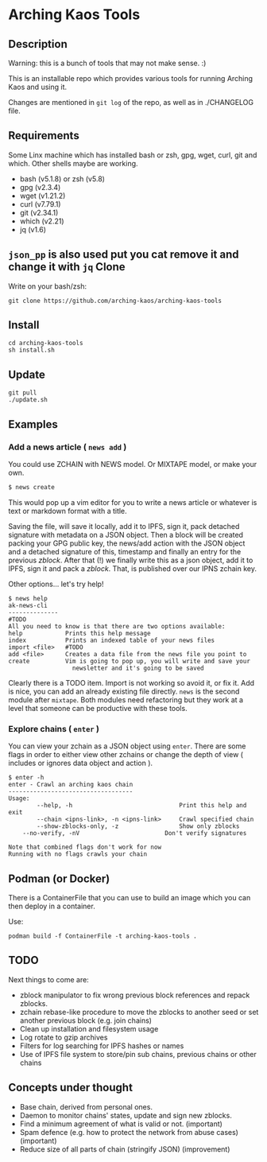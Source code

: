 Arching Kaos Tools
==================

Description
-----------

Warning: this is a bunch of tools that may not make sense. :)

This is an installable repo which provides various tools for running Arching Kaos and using it.

Changes are mentioned in `git log` of the repo, as well as in ./CHANGELOG file.

Requirements
------------
Some Linx machine which has installed bash or zsh, gpg, wget, curl, git and which.
Other shells maybe are working.

- bash (v5.1.8) or zsh (v5.8)
- gpg (v2.3.4)
- wget (v1.21.2)
- curl (v7.79.1)
- git (v2.34.1)
- which (v2.21)
- jq (v1.6)

`json_pp` is also used put you cat remove it and change it with `jq`
Clone
-----

Write on your bash/zsh:
```
git clone https://github.com/arching-kaos/arching-kaos-tools
```

Install
-------
```
cd arching-kaos-tools
sh install.sh
```
Update
------
```
git pull
./update.sh
```

Examples
--------

### Add a news article ( `news add` )

You could use ZCHAIN with NEWS model. Or MIXTAPE model, or make your own.
``` bash
$ news create
```

This would pop up a vim editor for you to write a news article or whatever is text or markdown format with a title.

Saving the file, will save it locally, add it to IPFS, sign it, pack detached signature with metadata on a JSON object. Then a block will be created packing your GPG public key, the news/add action with the JSON object and a detached signature of this, timestamp and finally an entry for the previous *zblock*. After that (!) we finally write this as a json object, add it to IPFS, sign it and pack a *zblock*. That, is published over our IPNS zchain key.

Other options... let's try help! 

``` console
$ news help
ak-news-cli
--------------
#TODO
All you need to know is that there are two options available:
help            Prints this help message
index           Prints an indexed table of your news files
import <file>   #TODO
add <file>      Creates a data file from the news file you point to
create          Vim is going to pop up, you will write and save your
                  newsletter and it's going to be saved
```

Clearly there is a TODO item. Import is not working so avoid it, or fix it.
Add is nice, you can add an already existing file directly. `news` is the second module after `mixtape`. Both modules need refactoring but they work at a level that someone can be productive with these tools.  

### Explore chains ( `enter` )

You can view your zchain as a JSON object using `enter`. There are some flags in order to either view other zchains or change the depth of view ( includes or ignores data object and action ).

``` console
$ enter -h
enter - Crawl an arching kaos chain
-----------------------------------
Usage:
        --help, -h                              Print this help and exit
        --chain <ipns-link>, -n <ipns-link>     Crawl specified chain
        --show-zblocks-only, -z                 Show only zblocks
	--no-verify, -nV                        Don't verify signatures

Note that combined flags don't work for now
Running with no flags crawls your chain
```

Podman (or Docker)
------------------

There is a ContainerFile that you can use to build an image which you can then deploy in a container.

Use:

```
podman build -f ContainerFile -t arching-kaos-tools .
```

TODO
----

Next things to come are:
- zblock manipulator to fix wrong previous block references and repack zblocks.
- zchain rebase-like procedure to move the zblocks to another seed or set another previous block (e.g. join chains)
- Clean up installation and filesystem usage
- Log rotate to gzip archives
- Filters for log searching for IPFS hashes or names
- Use of IPFS file system to store/pin sub chains, previous chains or other chains

Concepts under thought
----------------------

- Base chain, derived from personal ones.
- Daemon to monitor chains' states, update and sign new zblocks.
- Find a minimum agreement of what is valid or not. (important)
- Spam defence (e.g. how to protect the network from abuse cases) (important)
- Reduce size of all parts of chain (stringify JSON) (improvement)

